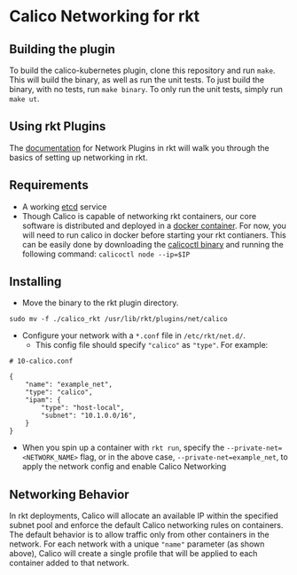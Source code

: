 # Calico Networking for rkt

## Building the plugin
To build the calico-kubernetes plugin, clone this repository and run `make`.  This will build the binary, as well as run the unit tests.  To just build the binary, with no tests, run `make binary`.  To only run the unit tests, simply run `make ut`.

## Using rkt Plugins
The [documentation](https://github.com/coreos/rkt/blob/master/Documentation/networking.md) for Network Plugins in rkt will walk you through the basics of setting up networking in rkt.

## Requirements
* A working [etcd](https://github.com/coreos/etcd) service
* Though Calico is capable of networking rkt containers, our core software is distributed and deployed in a [docker container](https://github.com/projectcalico/calico-docker/blob/master/docs/getting-started/default-networking/Demonstration.md). For now, you will need to run calico in docker before starting your rkt contianers. This can be easily done by downloading the [calicoctl binary](https://github.com/projectcalico/calico-docker/releases) and running the following command: `calicoctl node --ip=$IP`

## Installing
* Move the binary to the rkt plugin directory.
```
sudo mv -f ./calico_rkt /usr/lib/rkt/plugins/net/calico
```

* Configure your network with a `*.conf` file in `/etc/rkt/net.d/`. 
	- This config file should specify `"calico"` as `"type"`. For example:
```
# 10-calico.conf

{
    "name": "example_net",
    "type": "calico",
    "ipam": {
        "type": "host-local",
        "subnet": "10.1.0.0/16",
    }
}
```
* When you spin up a container with `rkt run`, specify the `--private-net=<NETWORK_NAME>` flag, or in the above case, `--private-net=example_net`, to apply the network config and enable Calico Networking

## Networking Behavior
In rkt deployments, Calico will allocate an available IP within the specified subnet pool and enforce the default Calico networking rules on containers. The default behavior is to allow traffic only from other containers in the network. For each network with a unique `"name"` parameter (as shown above), Calico will create a single profile that will be applied to each container added to that network.